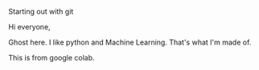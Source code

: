
Starting out with git

Hi everyone,

Ghost here. I like python and Machine Learning. That's what I'm made of.

This is from google colab.
